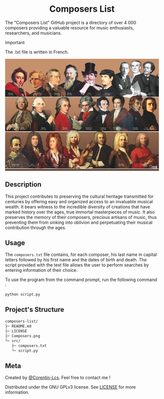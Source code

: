 <h1 align="center">Composers List</h1>

The "Composers List" GitHub project is a directory of over 4 000 composers providing a valuable resource for music enthusiasts, researchers, and musicians. 

> [!IMPORTANT]  
> The .txt file is written in French.

<p align="center">
  <img src="https://github.com/Corentin-Lcs/composers-list/blob/main/Composers.png" alt="Composers.png"/>
</p>

## Description

This project contributes to preserving the cultural heritage transmitted for centuries by offering easy and organized access to an invaluable musical wealth. It bears witness to the incredible diversity of creations that have marked history over the ages, true immortal masterpieces of music. It also preserves the memory of their composers, precious artisans of music, thus preventing them from sinking into oblivion and perpetuating their musical contribution through the ages.

## Usage

The `composers.txt` file contains, for each composer, his last name in capital letters followed by his first name and the dates of birth and death. The script provided with the text file allows the user to perform searches by entering information of their choice.

To use the program from the command prompt, run the following command :

```
python script.py
```

## Project's Structure

```
composers-list/
├─ README.md
├─ LICENSE
├─ Composers.png
└─ src/
   ├─ composers.txt
   └─ script.py
```

## Meta

Created by [@Corentin-Lcs](https://github.com/Corentin-Lcs). Feel free to contact me !

Distributed under the GNU GPLv3 license. See [LICENSE](https://github.com/Corentin-Lcs/composers-list/blob/main/LICENSE) for more information.

